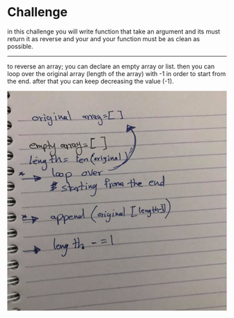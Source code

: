 # Challenge
in this challenge you will write function that take an argument and its must return it as reverse and your and your function must be as clean as possible.

**************
to reverse an array; you can declare an empty array or list.
then you can loop over the original array (length of the array) with -1 in order to start from the end.
after that you can keep decreasing the value (-1).

![array](assets/array_reverse.jpg)
